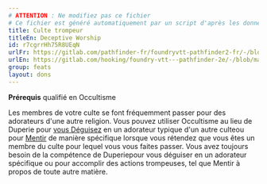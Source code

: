 ```yaml
---
# ATTENTION : Ne modifiez pas ce fichier
# Ce fichier est généré automatiquement par un script d'après les données du module Foundry VTT officiel et de sa traduction
title: Culte trompeur
titleEn: Deceptive Worship
id: r7cgrrHh75R8UEqN
urlFr: https://gitlab.com/pathfinder-fr/foundryvtt-pathfinder2-fr/-/blob/master/data/feats/r7cgrrHh75R8UEqN.htm
urlEn: https://gitlab.com/hooking/foundry-vtt---pathfinder-2e/-/blob/master/packs/data/feats.db/deceptive-worship.json
group: feats
layout: dons
---
```

**Prérequis** qualifié en Occultisme

Les membres de votre culte se font fréquemment passer pour des adorateurs d'une autre religion. Vous pouvez utiliser Occultisme au lieu de Duperie pour [vous Déguisez](../actions/se-déguiser.md) en un adorateur typique d'un autre culteou pour [Mentir](../actions/mentir.md) de manière spécifique lorsque vous rétendez que vous êtes un membre du culte pour lequel vous vous faites passer. Vous avez toujours besoin de la compétence de Duperiepour vous déguiser en un adorateur spécifique ou pour accomplir des actions trompeuses, tel que Mentir à propos de toute autre matière.


